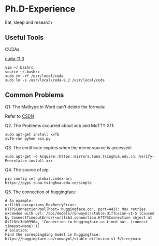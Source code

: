 # Ph.D-Experience
Eat, sleep and research
## Useful Tools
CUDAs

[cuda-11.3](https://developer.nvidia.com/cuda-11.3.0-download-archive?target_os=Linux&target_arch=x86_64&Distribution=Ubuntu&target_version=18.04&target_type=runfile_local)

```
vim ~/.bashrc
source ~/.bashrc
sudo rm -rf /usr/local/cuda
sudo ln -s /usr/local/cuda-9.2 /usr/local/cuda
```

## Common Problems
Q1. The Mathype in Word can't delete the formula:

Refer to [CSDN](https://blog.csdn.net/JGL121314/article/details/120868652)

Q2. The Problems occurred about xcb and MoTTY X11:
```
sudo apt-get install xvfb
xvfb-run pyhon xxx.py
```

Q3. The certificate expires when the mirror source is accessed:
```
sudo apt-get -o Acquire::https::mirrors.tuna.tsinghua.edu.cn::Verify-Peer=false install xxx
```

Q4. The source of pip
```
pip config set global.index-url https://pypi.tuna.tsinghua.edu.cn/simple
```

Q5. The connection of huggingface
```
# An example:
urllib3.exceptions.MaxRetryError: HTTPSConnectionPool(host='huggingface.co', port=443): Max retries exceeded with url: /api/models/runwayml/stable-diffusion-v1-5 (Caused by ConnectTimeoutError(<urllib3.connection.HTTPSConnection object at 0x7f8fc3db9990>, 'Connection to huggingface.co timed out. (connect timeout=None)'))
# Solution:
Find the corespingding model in huggingface:
https://huggingface.co/runwayml/stable-diffusion-v1-5/tree/main
```

